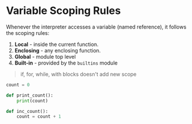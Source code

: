 # Variable Scoping Rules
Whenever the interpreter accesses a variable (named reference), it follows the scoping rules:

 1. **Local** - inside the current function.
 2. **Enclosing** - any enclosing function.
 3. **Global** - module top level
 4. **Built-in** - provided by the `builtins` module

> if, for, while, with blocks doesn't add new scope

```python
count = 0

def print_count():
    print(count)

def inc_count():
    count = count + 1
``` 

<!--stackedit_data:
eyJoaXN0b3J5IjpbMTgyMzE0MTAzOV19
-->